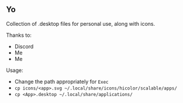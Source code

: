 ## Yo

Collection of .desktop files for personal use, along with icons.

Thanks to:
- Discord
- Me
- Me

Usage:
- Change the path appropriately for `Exec`
- `cp icons/<app>.svg ~/.local/share/icons/hicolor/scalable/apps/`
- `cp <App>.desktop ~/.local/share/applications/`
